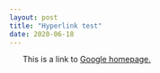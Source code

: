 ```yaml
---
layout: post
title: "Hyperlink test"
date: 2020-06-18
---
```


<p>
    <ul>
    This is a link to
    <a  href="https://www.google.com"
        title="all hail google senpai">Google homepage.</a>
    </ul>
</p>
